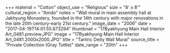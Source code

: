 +++
material = "Cotton"
object_use = "Religious"
size = "8' x 8'"
cultural_region = "Amdo"
notes = "Wall mural in main assembly hall at Jakhyung Monastery, founded in the 14th century with major renovations in the late 20th century-early 21st century."
image_date = "2006"
date = "2017-04-19T14:01:55.673294"
thumbnail = "17Byakhyung Main Hall Interior Art_0481.preview.JPG"
image = "17Byakhyung Main Hall Interior Art_0481.2000x2000.JPG"
title = "Tantric Deity Wall Mural"
source_title = "Private Collection (Gray Tuttle)"
date_range = "20th"
+++
